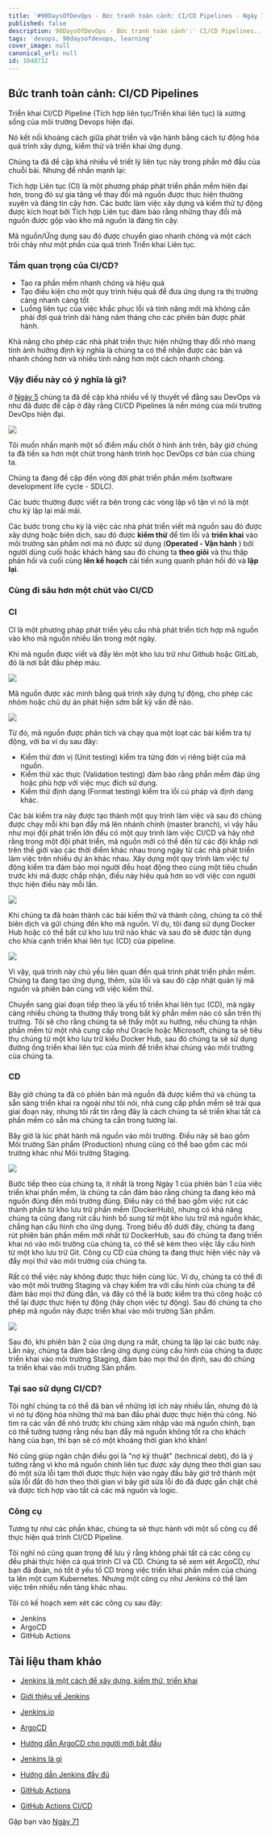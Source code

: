 ```yaml
---
title: '#90DaysOfDevOps - Bức tranh toàn cảnh: CI/CD Pipelines - Ngày 70'
published: false
description: 90DaysOfDevOps - Bức tranh toàn cảnh':' CI/CD Pipelines...
tags: 'devops, 90daysofdevops, learning'
cover_image: null
canonical_url: null
id: 1048712
---  
```

## Bức tranh toàn cảnh: CI/CD Pipelines

Triển khai CI/CD Pipeline (Tích hợp liên tục/Triển khai liên tục) là xương sống của môi trường Devops hiện đại.

Nó kết nối khoảng cách giữa phát triển và vận hành bằng cách tự động hóa quá trình xây dựng, kiểm thử và triển khai ứng dụng.

Chúng ta đã đề cập khá nhiều về triết lý liên tục này trong phần mở đầu của chuỗi bài. Nhưng để nhấn mạnh lại:

Tích hợp Liên tục (CI) là một phương pháp phát triển phần mềm hiện đại hơn, trong đó sự gia tăng về thay đổi mã nguồn được thực hiện thường xuyên và đáng tin cậy hơn. Các bước làm việc xây dựng và kiểm thử tự động được kích hoạt bởi Tích hợp Liên tục đảm bảo rằng những thay đổi mã nguồn được gộp vào kho mã nguồn là đáng tin cậy.

Mã nguồn/Ứng dụng sau đó được chuyển giao nhanh chóng và một cách trôi chảy như một phần của quá trình Triển khai Liên tục.

### Tầm quan trọng của CI/CD?

* Tạo ra phần mềm nhanh chóng và hiệu quả
* Tạo điều kiện cho một quy trình hiệu quả để đưa ứng dụng ra thị trường càng nhanh càng tốt
* Luồng liên tục của việc khắc phục lỗi và tính năng mới mà không cần phải đợi quá trình dài hàng năm tháng cho các phiên bản được phát hành.  

Khả năng cho phép các nhà phát triển thực hiện những thay đổi nhỏ mang tính ảnh hưởng định kỳ nghĩa là chúng ta có thể nhận được các bản vá nhanh chóng hơn và nhiều tính năng hơn một cách nhanh chóng.

### Vậy điều này có ý nghĩa là gì? 

ở [Ngày 5](day05.md) chúng ta đã đề cập khá nhiều về lý thuyết về đằng sau DevOps và như đã được đề cập ở đây rằng CI/CD Pipelines là nền móng của môi trường DevOps hiện đại.

![](../../Days/Images/Day5_DevOps8.png)

Tôi muốn nhấn mạnh một số điểm mấu chốt ở hình ảnh trên, bây giờ chúng ta đã tiến xa hơn một chút trong hành trình học DevOps cơ bản của chúng ta.

Chúng ta đang đề cập đến vòng đời phát triển phần mềm (software development life cycle - SDLC).

Các bước thường được viết ra bên trong các vòng lặp vô tận vì nó là một chu kỳ lặp lại mãi mãi.

Các bước trong chu kỳ là việc các nhà phát triển viết mã nguồn sau đó được xây dựng hoặc biên dịch, sau đó được **kiểm thử** để tìm lỗi và **triển khai** vào môi trường sản phẩm nơi mà nó được sử dụng (**Operated - Vận hành** ) bởi người dùng cuối hoặc khách hàng sau đó chúng ta **theo giõi** và thu thập phản hồi và cuối cùng **lên kế hoạch** cải tiến xung quanh phản hồi đó và **lặp lại**.

### Cùng đi sâu hơn một chút vào CI/CD

### CI

CI là một phương pháp phát triển yêu cầu nhà phát triển tích hợp mã nguồn vào kho mã nguồn nhiều lần trong một ngày.

Khi mã nguồn được viết và đẩy lên một kho lưu trữ như Github hoặc GitLab, đó là nơi bắt đầu phép màu.

![](../../Days/Images/Day70_CICD1.png)

Mã nguồn được xác minh bằng quá trình xây dựng tự động, cho phép các nhóm hoặc chủ dự án phát hiện sớm bất kỳ vấn đề nào.

![](../../Days/Images/Day70_CICD2.png)

Từ đó, mã nguồn được phân tích và chạy qua một loạt các bài kiểm tra tự động, với ba ví dụ sau đây:

* Kiểm thử đơn vị (Unit testing) kiểm tra từng đơn vị riêng biệt của mã nguồn.
* Kiểm thử xác thực (Validation testing) đảm bảo rằng phần mềm đáp ứng hoặc phù hợp với việc mục đích sử dụng.
* Kiểm thử định dạng (Format testing) kiểm tra lỗi cú pháp và định dạng khác.

Các bài kiểm tra này được tạo thành một quy trình làm việc và sau đó chúng được chạy mỗi khi bạn đẩy mã lên nhánh chính (master branch), vì vậy hầu như mọi đội phát triển lớn đều có một quy trình làm việc CI/CD và hãy nhớ rằng trong một đội phát triển, mã nguồn mới có thể đến từ các đội khắp nơi trên thế giới vào các thời điểm khác nhau trong ngày từ các nhà phát triển làm việc trên nhiều dự án khác nhau. Xây dựng một quy trình làm việc tự động kiểm tra đảm bảo mọi người đều hoạt động theo cùng một tiêu chuẩn trước khi mã được chấp nhận, điều này hiệu quả hơn so với việc con người thực hiện điều này mỗi lần.

![](../../Days/Images/Day70_CICD3.png)

Khi chúng ta đã hoàn thành các bài kiểm thử và thành công, chúng ta có thể biên dịch và gửi chúng đến kho mã nguồn. Ví dụ, tôi đang sử dụng Docker Hub hoặc có thể bất cứ kho lưu trữ nào khác và sau đó sẽ được tận dụng cho khía cạnh triển khai liên tục (CD) của pipeline.

![](../../Days/Images/Day70_CICD4.png)

Vì vậy, quá trình này chủ yếu liên quan đến quá trình phát triển phần mềm. Chúng ta đang tạo ứng dụng, thêm, sửa lỗi và sau đó cập nhật quản lý mã nguồn và phiên bản cùng với việc kiểm thử.

Chuyển sang giai đoạn tiếp theo là yếu tố triển khai liên tục (CD), mà ngày càng nhiều chúng ta thường thấy trong bất kỳ phần mềm nào có sẵn trên thị trường. Tôi sẽ cho rằng chúng ta sẽ thấy một xu hướng, nếu chúng ta nhận phần mềm từ một nhà cung cấp như Oracle hoặc Microsoft, chúng ta sẽ tiêu thụ chúng từ một kho lưu trữ kiểu Docker Hub, sau đó chúng ta sẽ sử dụng đường ống triển khai liên tục của mình để triển khai chúng vào môi trường của chúng ta.

### CD

Bây giờ chúng ta đã có phiên bản mã nguồn đã được kiểm thử và chúng ta sẵn sàng triển khai ra ngoài như tôi nói, nhà cung cấp phần mềm sẽ trải qua giai đoạn này, nhưng tôi rất tin rằng đây là cách chúng ta sẽ triển khai tất cả phần mềm có sẵn mà chúng ta cần trong tương lai.

Bây giờ là lúc phát hành mã nguồn vào môi trường. Điều này sẽ bao gồm Môi trường Sản phẩm (Production) nhưng cũng có thể bao gồm các môi trường khác như Môi trường Staging.

![](../../Days/Images/Day70_CICD5.png)

Bước tiếp theo của chúng ta, ít nhất là trong Ngày 1 của phiên bản 1 của việc triển khai phần mềm, là chúng ta cần đảm bảo rằng chúng ta đang kéo mã nguồn đúng đến môi trường đúng. Điều này có thể bao gồm việc rút các thành phần từ kho lưu trữ phần mềm (DockerHub), nhưng có khả năng chúng ta cũng đang rút cấu hình bổ sung từ một kho lưu trữ mã nguồn khác, chẳng hạn cấu hình cho ứng dụng. Trong biểu đồ dưới đây, chúng ta đang rút phiên bản phần mềm mới nhất từ DockerHub, sau đó chúng ta đang triển khai nó vào môi trường của chúng ta, có thể sẽ kèm theo việc lấy cấu hình từ một kho lưu trữ Git. Công cụ CD của chúng ta đang thực hiện việc này và đẩy mọi thứ vào môi trường của chúng ta.

Rất có thể việc này không được thực hiện cùng lúc. Ví dụ, chúng ta có thể đi vào một môi trường Staging và chạy kiểm tra với cấu hình của chúng ta để đảm bảo mọi thứ đúng đắn, và đây có thể là bước kiểm tra thủ công hoặc có thể lại được thực hiện tự động (hãy chọn việc tự động). Sau đó chúng ta cho phép mã nguồn này được triển khai vào môi trường Sản phẩm.

![](../../Days/Images/Day70_CICD6.png)

Sau đó, khi phiên bản 2 của ứng dụng ra mắt, chúng ta lặp lại các bước này. Lần này, chúng ta đảm bảo rằng ứng dụng cùng cấu hình của chúng ta được triển khai vào môi trường Staging, đảm bảo mọi thứ ổn định, sau đó chúng ta triển khai vào môi trường Sản phẩm.

### Tại sao sử dụng CI/CD?

Tôi nghĩ chúng ta có thể đã bàn về những lợi ích này nhiều lần, nhưng đó là vì nó tự động hóa những thứ mà ban đầu phải được thực hiện thủ công. Nó tìm ra các vấn đề nhỏ trước khi chúng xâm nhập vào mã nguồn chính, bạn có thể tưởng tượng rằng nếu bạn đẩy mã nguồn không tốt ra cho khách hàng của bạn, thì bạn sẽ có một khoảng thời gian khó khăn!

Nó cũng giúp ngăn chặn điều gọi là "nợ kỹ thuật" (technical debt), đó là ý tưởng rằng vì kho mã nguồn chính liên tục được xây dựng theo thời gian sau đó một sửa lỗi tạm thời được thực hiện vào ngày đầu bây giờ trở thành một sửa lỗi đắt đỏ hơn theo thời gian vì bây giờ sửa lỗi đó đã được gắn chặt chẽ và được tích hợp vào tất cả các mã nguồn và logic.

### Công cụ

Tương tự như các phần khác, chúng ta sẽ thực hành với một số công cụ để thực hiện quá trình CI/CD Pipeline.

Tôi nghĩ nó cũng quan trọng để lưu ý rằng không phải tất cả các công cụ đều phải thực hiện cả quá trình CI và CD. Chúng ta sẽ xem xét ArgoCD, như bạn đã đoán, nó tốt ở yếu tố CD trong việc triển khai phần mềm của chúng ta lên một cụm Kubernetes. Nhưng một công cụ như Jenkins có thể làm việc trên nhiều nền tảng khác nhau.

Tôi có kế hoạch xem xét các công cụ sau đây:

* Jenkins
* ArgoCD
* GitHub Actions

## Tài liệu tham khảo

- [Jenkins là một cách để xây dựng, kiểm thử, triển khai](https://www.youtube.com/watch?v=_MXtbjwsz3A)

- [Giới thiệu về Jenkins](https://www.edx.org/learn/computer-science/the-linux-foundation-introduction-to-jenkins)

- [Jenkins.io](https://www.jenkins.io)

- [ArgoCD](https://argo-cd.readthedocs.io/en/stable/)

- [Hướng dẫn ArgoCD cho người mới bắt đầu](https://www.youtube.com/watch?v=MeU5_k9ssrs)

- [Jenkins là gì](https://www.youtube.com/watch?v=LFDrDnKPOTg)

- [Hướng dẫn Jenkins đầy đủ](https://www.youtube.com/watch?v=nCKxl7Q_20I&t=3s)

- [GitHub Actions](https://www.youtube.com/watch?v=R8_veQiYBjI)

- [GitHub Actions CI/CD](https://www.youtube.com/watch?v=mFFXuXjVgkU)

Gặp bạn vào [Ngày 71](day71.md)
